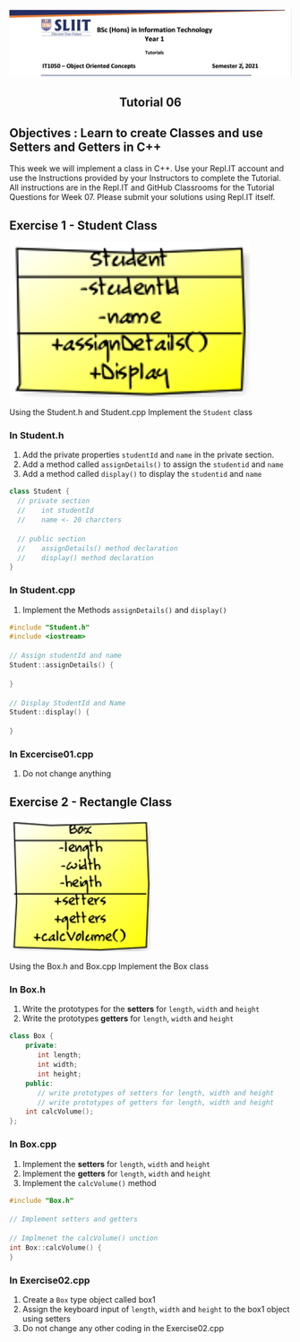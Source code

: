 ![logo](/resources/tutelogo.png)

## <div align="center">Tutorial 06</div>

## Objectives : Learn to create Classes and use Setters and Getters in C++

This week we will implement a class in C++.  Use your Repl.IT account and use the Instructions provided by your Instructors to complete the Tutorial.  All instructions are in the Repl.IT and GitHub Classrooms for the Tutorial Questions for Week 07. Please submit your solutions using Repl.IT itself.

## Exercise 1 - Student Class
![Exercise 1](/resources/Picture1.png)

Using the Student.h and Student.cpp Implement the ```Student``` class
### In Student.h
1.	Add the private properties ```studentId``` and ```name``` in the private section.
2.	Add a method called ```assignDetails()``` to assign the ```studentid``` and ```name```
3.	Add a method called ```display()``` to display the ```studentid``` and ```name```

```c++
class Student {
  // private section
  //    int studentId
  //    name <- 20 charcters
  
  // public section
  //    assignDetails() method declaration
  //    display() method declaration
}

```
### In Student.cpp
1.	Implement the Methods ```assignDetails()``` and ```display()```
```c++
#include "Student.h"
#include <iostream>

// Assign studentId and name
Student::assignDetails() {
  
}

// Display StudentId and Name
Student::display() {
  
}
```
### In Excercise01.cpp
1.	Do not change anything

## Exercise 2 - Rectangle Class
![Exercise 1](/resources/Picture2.png)

Using the Box.h and Box.cpp Implement the Box class
### In Box.h
1.	Write the prototypes for the **setters** for ```length```, ```width``` and ```height```
2.	Write the prototypes **getters** for ```length```, ```width``` and ```height```
```c++
class Box {
    private:
       int length;
       int width;
       int height;
    public:
       // write prototypes of setters for length, width and height
       // write prototypes of getters for length, width and height 
    int calcVolume();
};
```
### In Box.cpp
1.	Implement the **setters** for ```length```, ```width``` and ```height```
2.	Implement the **getters** for ```length```, ```width``` and ```height```
3.	Implement the ```calcVolume()``` method
```c++
#include "Box.h"

// Implement setters and getters

// Implmenet the calcVolume() unction
int Box::calcVolume() {
}
```

### In Exercise02.cpp
1.	Create a ```Box``` type object called box1
2.	Assign the keyboard input of ```length```, ```width``` and ```height``` to the box1 object using setters
3.	Do not change any other coding in the Exercise02.cpp

